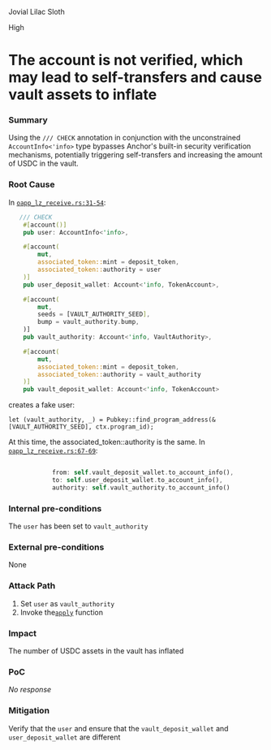 Jovial Lilac Sloth

High

# The account is not verified, which may lead to self-transfers and cause vault assets to inflate

### Summary

Using the `/// CHECK` annotation in conjunction with the unconstrained `AccountInfo<'info>` type bypasses Anchor's built-in security verification mechanisms, potentially triggering self-transfers and increasing the amount of USDC in the vault.

### Root Cause

In [`oapp_lz_receive.rs:31-54`](https://github.com/sherlock-audit/2024-09-orderly-network-solana-contract/blob/a40ed80ce4a196bc81bfa6dfb749c19b92c623b0/solana-vault/packages/solana/contracts/programs/solana-vault/src/instructions/oapp_instr/oapp_lz_receive.rs#L31C5-L54C60):
```Rust
   /// CHECK
    #[account()]
    pub user: AccountInfo<'info>,

    #[account(
        mut,
        associated_token::mint = deposit_token,
        associated_token::authority = user
    )]
    pub user_deposit_wallet: Account<'info, TokenAccount>,

    #[account(
        mut,
        seeds = [VAULT_AUTHORITY_SEED],
        bump = vault_authority.bump,
    )]
    pub vault_authority: Account<'info, VaultAuthority>,

    #[account(
        mut,
        associated_token::mint = deposit_token,
        associated_token::authority = vault_authority
    )]
    pub vault_deposit_wallet: Account<'info, TokenAccount>
```
creates a fake user:

`let (vault_authority, _) = Pubkey::find_program_address(&[VAULT_AUTHORITY_SEED], ctx.program_id);` 

At this time, the associated_token::authority is the same.
In [`oapp_lz_receive.rs:67-69`](https://github.com/sherlock-audit/2024-09-orderly-network-solana-contract/blob/a40ed80ce4a196bc81bfa6dfb749c19b92c623b0/solana-vault/packages/solana/contracts/programs/solana-vault/src/instructions/oapp_instr/oapp_lz_receive.rs#L67C13-L68C60):
```Rust

            from: self.vault_deposit_wallet.to_account_info(),
            to: self.user_deposit_wallet.to_account_info(),
            authority: self.vault_authority.to_account_info()

```

### Internal pre-conditions

The `user` has been set to `vault_authority`

### External pre-conditions

None

### Attack Path

1. Set `user` as `vault_authority`
2. Invoke the[`apply`](https://github.com/sherlock-audit/2024-09-orderly-network-solana-contract/blob/a40ed80ce4a196bc81bfa6dfb749c19b92c623b0/solana-vault/packages/solana/contracts/programs/solana-vault/src/instructions/oapp_instr/oapp_lz_receive.rs#L75C12-L75C17) function


### Impact

The number of USDC assets in the vault has inflated

### PoC

_No response_

### Mitigation

Verify that the `user` and ensure that the `vault_deposit_wallet` and `user_deposit_wallet` are different